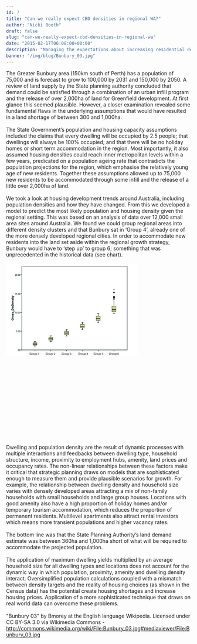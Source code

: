 ```yaml
---
id: 7
title: "Can we really expect CBD densities in regional WA?"
author: "Nicki Booth"
draft: false
slug: "can-we-really-expect-cbd-densities-in-regional-wa"
date: "2015-02-17T06:08:00+00:00"
description: "Managing the expectations about increasing residential density in regional Australian cities"
banner: "/img/blog/Bunbury_03.jpg"
---
```


<div>The Greater Bunbury area (150km south of Perth) has a population of 75,000 and is forecast to grow to 100,000 by 2031 and 150,000 by 2050. A review of land supply by the State planning authority concluded that demand could be satisfied through a combination of an urban infill program and the release of over 2,000ha of land for Greenfield development. At first glance this seemed plausible. However, a closer examination revealed some fundamental flaws in the underlying assumptions that would have resulted in a land shortage of between 300 and 1,000ha.&nbsp;<br><br></div><div>The State Government’s population and housing capacity assumptions included the claims that every dwelling will be occupied by 2.5 people; that dwellings will always be 100% occupied; and that there will be no holiday homes or short term accommodation in the region. Most importantly, it also assumed housing densities could reach inner metropolitan levels within a few years, predicated on a population ageing rate that contradicts the population projections for the region, which emphasise the relatively young age of new residents. Together these assumptions allowed up to 75,000 new residents to be accommodated through some infill and the release of a little over 2,000ha of land.&nbsp;<br><br>We took a look at housing development trends around Australia, including population densities and how they have changed. From this we developed a model to predict the most likely population and housing density given the regional setting. This was based on an analysis of data over 12,000 small area sites around Australia. We found we could group regional areas into different density clusters and that Bunbury sat in ‘Group 4’, already one of the more densely developed regional cities. In order to accommodate new residents into the land set aside within the regional growth strategy, Bunbury would have to ‘step up’ to group 6; something that was unprecedented in the historical data (see chart). &nbsp;<br></div><div><br><img alt="Thumb bunbury article 1" src="/img/blog/medium_Bunbury_article_1.jpg" class="wysiwyg-float-left"><br><br><div><br><br><br><br><br><br><br><br><br><br><br><br><br>Dwelling and population density are the result of dynamic processes with multiple interactions and feedbacks between dwelling type, household structure, income, proximity to employment hubs, amenity, land prices and occupancy rates. The non-linear relationships between these factors make it critical that strategic planning draws on models that are sophisticated enough to measure them and provide plausible scenarios for growth. For example, the relationship between dwelling density and household size varies with densely developed areas attracting a mix of non-family households with small households and large group houses. Locations with good amenity also have a high proportion of holiday homes and/or temporary tourism accommodation, which reduces the proportion of permanent residents. Multilevel apartments also attract rental investors which means more transient populations and higher vacancy rates.&nbsp;<br><br></div><div>The bottom line was that the State Planning Authority’s land demand estimate was between 360ha and 1,000ha short of what will be required to accommodate the projected population.&nbsp;<br><br></div><div>The application of maximum dwelling yields multiplied by an average household size for all dwelling types and locations does not account for the dynamic way in which population, proximity, amenity and dwelling density interact. Oversimplified population calculations coupled with a mismatch between density targets and the reality of housing choices (as shown in the Census data) has the potential create housing shortages and increase housing prices. Application of a more sophisticated technique that draws on real world data can overcome these problems.&nbsp;</div></div><div><br></div><div><span class="wysiwyg-color-silver">"Bunbury 03" by Bmorey at the English language Wikipedia. Licensed under CC BY-SA 3.0 via Wikimedia Commons - </span><a target="_blank" rel="nofollow" href="http://commons.wikimedia.org/wiki/File:Bunbury_03.jpg#mediaviewer/File:Bunbury_03.jpg"><span class="wysiwyg-color-silver">http://commons.wikimedia.org/wiki/File:Bunbury_03.jpg#mediaviewer/File:Bunbury_03.jpg</span></a><br></div>
